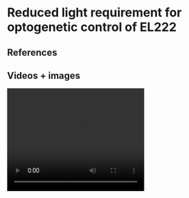 # Reduced light requirement for optogenetic control of EL222

## References

## Videos + images
<video src="HEK_Mutant_Inductions_2025-09-10.mp4" width="320" height="240" controls></video>

